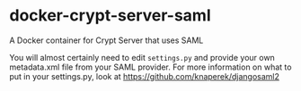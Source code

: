 # docker-crypt-server-saml
A Docker container for Crypt Server that uses SAML

You will almost certainly need to edit `settings.py` and provide your own metadata.xml file from your SAML provider. For more information on what to put in your settings.py, look at https://github.com/knaperek/djangosaml2
